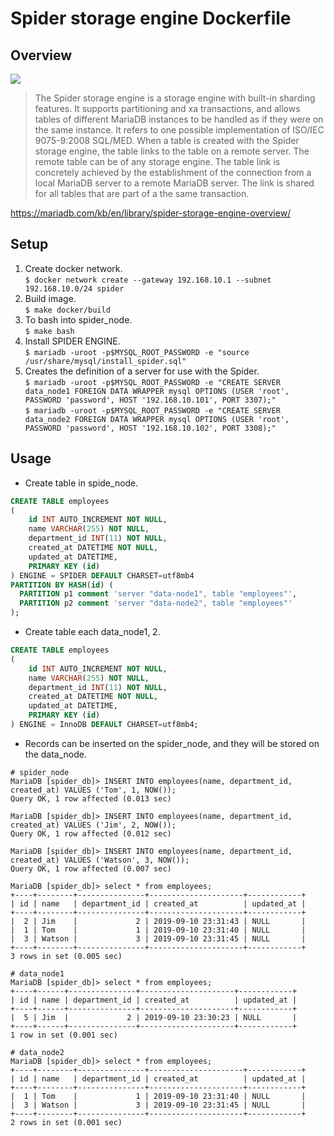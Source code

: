 # Spider storage engine Dockerfile

## Overview

![](https://mariadb.com/kb/en/spider-storage-engine-overview/+image/spider_overview)

> The Spider storage engine is a storage engine with built-in sharding features. It supports partitioning and xa transactions, and allows tables of different MariaDB instances to be handled as if they were on the same instance. It refers to one possible implementation of ISO/IEC 9075-9:2008 SQL/MED.
> When a table is created with the Spider storage engine, the table links to the table on a remote server. The remote table can be of any storage engine. The table link is concretely achieved by the establishment of the connection from a local MariaDB server to a remote MariaDB server. The link is shared for all tables that are part of a the same transaction.

https://mariadb.com/kb/en/library/spider-storage-engine-overview/

## Setup

1. Create docker network.  
  `$ docker network create --gateway 192.168.10.1 --subnet 192.168.10.0/24 spider`
1. Build image.  
  `$ make docker/build`
1. To bash into spider_node.  
  `$ make bash`
1. Install SPIDER ENGINE.  
  `$ mariadb -uroot -p$MYSQL_ROOT_PASSWORD -e "source /usr/share/mysql/install_spider.sql"`
1. Creates the definition of a server for use with the Spider.  
  `$ mariadb -uroot -p$MYSQL_ROOT_PASSWORD -e "CREATE SERVER data_node1 FOREIGN DATA WRAPPER mysql OPTIONS (USER 'root', PASSWORD 'password', HOST '192.168.10.101', PORT 3307);"`  
  `$ mariadb -uroot -p$MYSQL_ROOT_PASSWORD -e "CREATE SERVER data_node2 FOREIGN DATA WRAPPER mysql OPTIONS (USER 'root', PASSWORD 'password', HOST '192.168.10.102', PORT 3308);"`

## Usage

- Create table in spide_node.
```sql
CREATE TABLE employees
(
    id INT AUTO_INCREMENT NOT NULL,
    name VARCHAR(255) NOT NULL,
    department_id INT(11) NOT NULL,
    created_at DATETIME NOT NULL,
    updated_at DATETIME,
    PRIMARY KEY (id)
) ENGINE = SPIDER DEFAULT CHARSET=utf8mb4
PARTITION BY HASH(id) (
  PARTITION p1 comment 'server "data-node1", table "employees"',
  PARTITION p2 comment 'server "data-node2", table "employees"'
);
```

- Create table each data_node1, 2.

```sql
CREATE TABLE employees
(
    id INT AUTO_INCREMENT NOT NULL,
    name VARCHAR(255) NOT NULL,
    department_id INT(11) NOT NULL,
    created_at DATETIME NOT NULL,
    updated_at DATETIME,
    PRIMARY KEY (id)
) ENGINE = InnoDB DEFAULT CHARSET=utf8mb4;
```

- Records can be inserted on the spider_node, and they will be stored on the data_node.

```
# spider_node
MariaDB [spider_db]> INSERT INTO employees(name, department_id, created_at) VALUES ('Tom', 1, NOW());
Query OK, 1 row affected (0.013 sec)

MariaDB [spider_db]> INSERT INTO employees(name, department_id, created_at) VALUES ('Jim', 2, NOW());
Query OK, 1 row affected (0.012 sec)

MariaDB [spider_db]> INSERT INTO employees(name, department_id, created_at) VALUES ('Watson', 3, NOW());
Query OK, 1 row affected (0.007 sec)

MariaDB [spider_db]> select * from employees;
+----+--------+---------------+---------------------+------------+
| id | name   | department_id | created_at          | updated_at |
+----+--------+---------------+---------------------+------------+
|  2 | Jim    |             2 | 2019-09-10 23:31:43 | NULL       |
|  1 | Tom    |             1 | 2019-09-10 23:31:40 | NULL       |
|  3 | Watson |             3 | 2019-09-10 23:31:45 | NULL       |
+----+--------+---------------+---------------------+------------+
3 rows in set (0.005 sec)

# data_node1
MariaDB [spider_db]> select * from employees;
+----+------+---------------+---------------------+------------+
| id | name | department_id | created_at          | updated_at |
+----+------+---------------+---------------------+------------+
|  5 | Jim  |             2 | 2019-09-10 23:30:23 | NULL       |
+----+------+---------------+---------------------+------------+
1 row in set (0.001 sec)

# data_node2
MariaDB [spider_db]> select * from employees;
+----+--------+---------------+---------------------+------------+
| id | name   | department_id | created_at          | updated_at |
+----+--------+---------------+---------------------+------------+
|  1 | Tom    |             1 | 2019-09-10 23:31:40 | NULL       |
|  3 | Watson |             3 | 2019-09-10 23:31:45 | NULL       |
+----+--------+---------------+---------------------+------------+
2 rows in set (0.001 sec)
```
